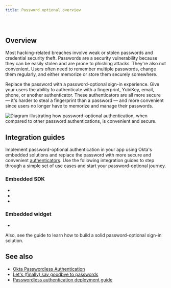```yaml
---
title: Password optional overview
---
```


<div class="oie-embedded-sdk">

<ApiLifecycle access="ie" /><br>

## Overview

Most hacking-related breaches involve weak or stolen passwords and credential security theft. Passwords are a security vulnerability because they can be easily stolen and are prone to phishing attacks. They're also not convenient. Users often need to remember multiple passwords, change them regularly, and either memorize or store them securely somewhere.

Replace the password with a password-optional sign-in experience. Give your users the ability to authenticate with a fingerprint, YubiKey, email, phone, or another authenticator. These authenticators are all more secure &mdash; it's harder to steal a fingerprint than a password &mdash; and more convenient since users no longer have to memorize and manage their passwords.

<div class="three-quarter">

![Diagram illustrating how password-optional authentication, when compared to other password authentications, is convenient and secure.](/img/pwd-optional/pwd-optional-overview-xy-diagram.png)

<!--
Source image: https://www.figma.com/file/YH5Zhzp66kGCglrXQUag2E/%F0%9F%93%8A-Updated-Diagrams-for-Dev-Docs?node-id=3012%3A6039 pwd-optional-overview-xy-diagram
 -->

</div>

## Integration guides

Implement password-optional authentication in your app using Okta's embedded solutions and replace the password with more secure and convenient [authenticators](/docs/guides/authenticators-overview/main/). Use the following integration guides to step through a simple set of use cases and start your password-optional journey.

### Embedded SDK

* <StackSnippet snippet="signupwithemail" inline/>
* <StackSnippet snippet="signinwithemail" inline/>
* <StackSnippet snippet="changeemail" inline/>

### Embedded widget

* <StackSnippet snippet="widgetsignin" inline/>

Also, see the <StackSnippet snippet="bestpractices" inline/> guide to learn how to build a solid password-optional sign-in solution.

## See also

* [Okta Passwordless Authentication](https://www.okta.com/passwordless-authentication/)
* [Let's (finally) say goodbye to passwords](https://www.okta.com/go-passwordless/)
* [Passwordless authentication deployment guide](https://support.okta.com/resource/Deploying_Passwordless_Authentication)

</div>
